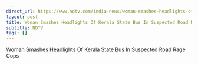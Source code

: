 ```yaml
---
direct_url: https://www.ndtv.com/india-news/woman-smashes-headlights-of-ksrtc-bus-in-kottayam-in-suspected-road-rage-4594008
layout: post
title: Woman Smashes Headlights Of Kerala State Bus In Suspected Road Rage  Cops
subtitle: NDTV
tags: []
---
```


Woman Smashes Headlights Of Kerala State Bus In Suspected Road Rage  Cops
